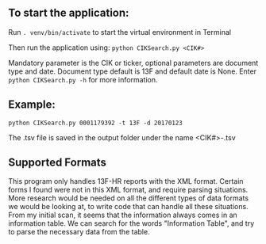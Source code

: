 ## To start the application:

Run `. venv/bin/activate` to start the virtual environment in Terminal

Then run the application using: `python CIKSearch.py <CIK#>`

Mandatory parameter is the CIK or ticker, optional parameters are document type and date. Document type default is 13F and default date is None. Enter `python CIKSearch.py -h` for more information.

## Example:
`python CIKSearch.py 0001179392 -t 13F -d 20170123`

The .tsv file is saved in the output folder under the name <CIK#>-<Date>.tsv

## Supported Formats
This program only handles 13F-HR reports with the XML format. Certain forms I found were not in this XML format, and require parsing situations. More research would be needed on all the different types of data formats we would be looking at, to write code that can handle all these situations. From my initial scan, it seems that the information always comes in an information table. We can search for the words "Information Table", and try to parse the necessary data from the table.


